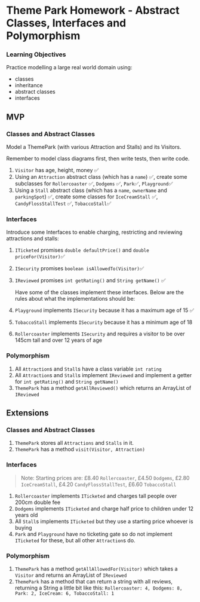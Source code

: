 # Theme Park Homework - Abstract Classes, Interfaces and Polymorphism

### Learning Objectives

Practice modelling a large real world domain using:

- classes
- inheritance
- abstract classes
- interfaces

## MVP

### Classes and Abstract Classes

Model a ThemePark (with various Attraction and Stalls) and its Visitors.

Remember to model class diagrams first, then write tests, then write code.

1. `Visitor` has age, height, money :white_check_mark:
2. Using an `Attraction` abstract class (which has a `name`) :white_check_mark:, create some subclasses for `Rollercoaster` :white_check_mark:, `Dodgems` :white_check_mark:, `Park`:white_check_mark:, `Playground`:white_check_mark:
3. Using a `Stall` abstract class (which has a `name`, `ownerName` and `parkingSpot`) :white_check_mark:, create some classes for `IceCreamStall` :white_check_mark:, `CandyFlossStallTest` :white_check_mark:, `TobaccoStall`:white_check_mark:

### Interfaces

Introduce some Interfaces to enable charging, restricting and reviewing attractions and stalls:

1. `ITicketed` promises `double defaultPrice()` and `double priceFor(Visitor)`:white_check_mark:
2. `ISecurity` promises `boolean isAllowedTo(Visitor)`:white_check_mark:
3. `IReviewed` promises `int getRating()` and `String getName()` :white_check_mark:

   Have some of the classes implement these interfaces. Below are the rules about what the implementations should be:

4. `Playground` implements `ISecurity` because it has a maximum age of 15 :white_check_mark:
5. `TobaccoStall` implements `ISecurity` because it has a minimum age of 18
6. `Rollercoaster` implements `ISecurity` and requires a visitor to be over 145cm tall and over 12 years of age

### Polymorphism

1. All `Attraction`s and `Stall`s have a class variable `int rating`
2. All `Attraction`s and `Stall`s implement `IReviewed` and implement a getter for `int getRating()` and `String getName()`
3. `ThemePark` has a method `getAllReviewed()` which returns an ArrayList of `IReviewed`

## Extensions

### Classes and Abstract Classes

1. `ThemePark` stores all `Attractions` and `Stalls` in it.
2. `ThemePark` has a method `visit(Visitor, Attraction)`

### Interfaces

> Note: Starting prices are: £8.40 `Rollercoaster`, £4.50 `Dodgems`, £2.80 `IceCreamStall`, £4.20 `CandyFlossStallTest`, £6.60 `TobaccoStall`

1. `Rollercoaster` implements `ITicketed` and charges tall people over 200cm double fee
2. `Dodgems` implements `ITicketed` and charge half price to children under 12 years old
3. All `Stall`s implements `ITicketed` but they use a starting price whoever is buying
4. `Park` and `Playground` have no ticketing gate so do not implement `ITicketed` for these, but all other `Attraction`s do.

### Polymorphism

1. `ThemePark` has a method `getAllAllowedFor(Visitor)` which takes a `Visitor` and returns an ArrayList of `IReviewed`
2. `ThemePark` has a method that can return a string with all reviews, returning a String a little bit like this: `Rollercoaster: 4, Dodgems: 8, Park: 2, IceCream: 6, TobaccoStall: 1`
